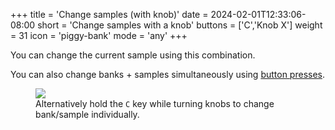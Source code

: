 +++
title = 'Change samples (with knob)'
date = 2024-02-01T12:33:06-08:00
short = 'Change samples with a knob'
buttons = ['C','Knob X']
weight = 31
icon = 'piggy-bank'
mode = 'any'
+++

You can change the current sample using this combination.

You can also change banks + samples simultaneously using [button presses](/#change-samples).


<figure class="imgcombo">
<img src="/img/change_samples2.webp">
<figcaption>Alternatively hold the <code>C</code> key while turning knobs to change bank/sample individually.</figcaption>
</figure>
